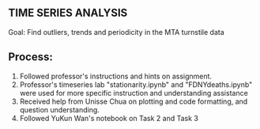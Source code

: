## TIME SERIES ANALYSIS
Goal: Find outliers, trends and periodicity in the MTA turnstile data

## Process: 
1. Followed professor's instructions and hints on assignment.
2. Professor's timeseries lab "stationarity.ipynb" and "FDNYdeaths.ipynb" were used for more specific instruction and understanding assistance
3. Received help from Unisse Chua on plotting and code formatting, and question understanding. 
4. Followed YuKun Wan's notebook on Task 2 and Task 3 
